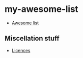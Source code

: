 # my-awesome-list

* [Awesome list](https://github.com/sindresorhus/awesome)




## Miscellation stuff

* [Licences](http://fosswire.com/post/2007/04/the-differences-between-the-gpl-lgpl-and-the-bsd/)
